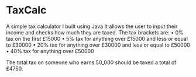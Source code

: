 # TaxCalc
A simple tax calculator I built using Java
It allows the user to input their income and checks how much they are taxed.
The tax brackets are:
• 0% tax on the first £15000
• 5% tax for anything over £15000 and less or equal to £30000
• 20% tax for anything over £30000 and less or equal to £50000
• 40% tax for anything over £50000

The total tax on someone who earns 50_000 should be taxed a total of £4750.

